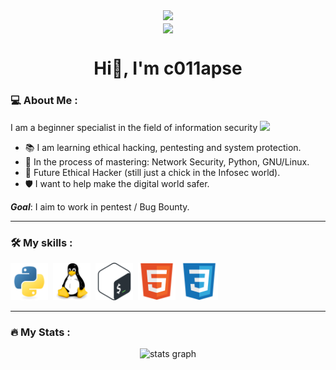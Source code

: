 <div id="header" align="center">
  <img src="https://media3.giphy.com/media/v1.Y2lkPTc5MGI3NjExZ280bWV0Ym5zM2QxMXljYTBhMGU0bWNzZnp5dWc4ZThmMXF3M3g0cyZlcD12MV9pbnRlcm5hbF9naWZfYnlfaWQmY3Q9cw/TyNiKSSbpMcoveJ75f/giphy.gif" width="400"/>
</div>

<div align="center">
<img src="https://komarev.com/ghpvc/?username=c011apse&&style=flat-square" align="center" />
</div>  

<h1 align='center'>
  Hi👋, I'm c011apse
</h1>

### :computer: About Me :
I am a beginner specialist in the field of information security <img src="https://media1.giphy.com/media/v1.Y2lkPTc5MGI3NjExMjVlb245M21rMHlwcTIwbW9iMjE0Y2E1MzBpMm5pbDloNzZtd2s0dyZlcD12MV9pbnRlcm5hbF9naWZfYnlfaWQmY3Q9cw/eNpP80U2AJKDn1UDhP/giphy.gif" width='30'/>
- 📚 I am learning ethical hacking, pentesting and system protection.
- 🧠 In the process of mastering: Network Security, Python, GNU/Linux.
- 🐣 Future Ethical Hacker (still just a chick in the Infosec world).
- 🛡️ I want to help make the digital world safer.

***Goal***: I aim to work in pentest / Bug Bounty.

---

### :hammer_and_wrench: My skills :
<div>
  <img src="https://github.com/devicons/devicon/blob/master/icons/python/python-original.svg" title="Python" alt="Python" width="60" height="60"/>&nbsp;
  <img src="https://github.com/devicons/devicon/blob/master/icons/linux/linux-original.svg" title="Linux" alt="GNU/Linux" width="60" height="60"/>&nbsp;
  <img src="https://github.com/devicons/devicon/blob/master/icons/bash/bash-original.svg" title="Bash" alt="Bash" width="60" height="60"/>&nbsp;
  <img src="https://github.com/devicons/devicon/blob/master/icons/html5/html5-original.svg" title="HTML5" alt="HTML5" width="60" height="60"/>&nbsp;
  <img src="https://github.com/devicons/devicon/blob/master/icons/css3/css3-original.svg" title="CSS3" alt="CSS3" width="60" height="60"/>&nbsp;
</div>

---

### :fire: My Stats :
<div align="center">
  <img src="https://github-readme-stats.vercel.app/api?username=c011apse&hide_title=false&hide_rank=false&show_icons=true&include_all_commits=true&count_private=true&disable_animations=false&theme=dracula&locale=en&hide_border=false&order=1" height="200" alt="stats graph"  />
</div>
